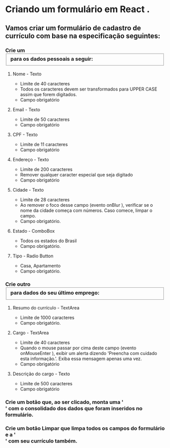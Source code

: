 # Criando um formulário em React .

## Vamos criar um formulário de cadastro de currículo com base na especificação seguintes:

### Crie um <fieldset> para os dados pessoais a seguir:
1. Nome - Texto
    * Limite de 40 caracteres
    * Todos os caracteres devem ser transformados para UPPER CASE assim que forem digitados.
    * Campo obrigatório

1. Email - Texto
    * Limite de 50 caracteres
    * Campo obrigatório

1. CPF - Texto
    * Limite de 11 caracteres
    * Campo obrigatório

1. Endereço - Texto
    * Limite de 200 caracteres
    * Remover qualquer caracter especial que seja digitado
    * Campo obrigatório

1. Cidade - Texto
    * Limite de 28 caracteres
    * Ao remover o foco desse campo (evento onBlur ), verificar se o nome da cidade começa com números. Caso comece, limpar o campo.
    * Campo obrigatório.

1. Estado - ComboBox
    * Todos os estados do Brasil
    * Campo obrigatório.

1. Tipo - Radio Button
    * Casa, Apartamento
    * Campo obrigatório.

### Crie outro <fieldset> para dados do seu último emprego:

1. Resumo do currículo - TextArea
    * Limite de 1000 caracteres
    * Campo obrigatório.

1. Cargo - TextArea
    * Limite de 40 caracteres
    * Quando o mouse passar por cima deste campo (evento onMouseEnter ), exibir um alerta dizendo 'Preencha com cuidado esta informação.'. Exiba essa mensagem apenas uma vez.
    * Campo obrigatório

1. Descrição do cargo - Texto
    * Limite de 500 caracteres
    * Campo obrigatório

### Crie um botão que, ao ser clicado, monta uma '<div>' com o consolidado dos dados que foram inseridos no formulário.

### Crie um botão Limpar que limpa todos os campos do formulário e a '<div>' com seu currículo também.
